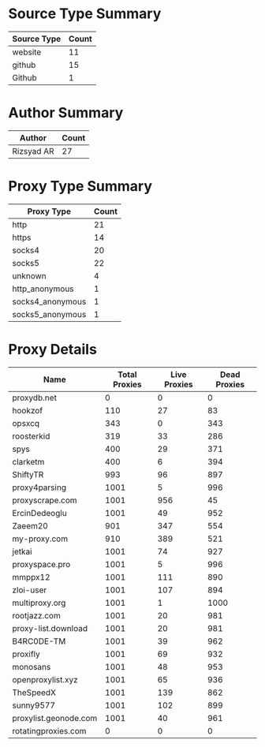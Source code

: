 # Source Type Summary

| Source Type | Count |
|-------------|-------|
| website | 11 |
| github | 15 |
| Github | 1 |


# Author Summary

| Author | Count |
|--------|-------|
| Rizsyad AR | 27 |


# Proxy Type Summary

| Proxy Type | Count |
|------------|-------|
| http | 21 |
| https | 14 |
| socks4 | 20 |
| socks5 | 22 |
| unknown | 4 |
| http_anonymous | 1 |
| socks4_anonymous | 1 |
| socks5_anonymous | 1 |


# Proxy Details

| Name | Total Proxies | Live Proxies | Dead Proxies |
|------|---------------|--------------|---------------|
| proxydb.net | 0 | 0 | 0 |
| hookzof | 110 | 27 | 83 |
| opsxcq | 343 | 0 | 343 |
| roosterkid | 319 | 33 | 286 |
| spys | 400 | 29 | 371 |
| clarketm | 400 | 6 | 394 |
| ShiftyTR | 993 | 96 | 897 |
| proxy4parsing | 1001 | 5 | 996 |
| proxyscrape.com | 1001 | 956 | 45 |
| ErcinDedeoglu | 1001 | 49 | 952 |
| Zaeem20 | 901 | 347 | 554 |
| my-proxy.com | 910 | 389 | 521 |
| jetkai | 1001 | 74 | 927 |
| proxyspace.pro | 1001 | 5 | 996 |
| mmppx12 | 1001 | 111 | 890 |
| zloi-user | 1001 | 107 | 894 |
| multiproxy.org | 1001 | 1 | 1000 |
| rootjazz.com | 1001 | 20 | 981 |
| proxy-list.download | 1001 | 20 | 981 |
| B4RC0DE-TM | 1001 | 39 | 962 |
| proxifly | 1001 | 69 | 932 |
| monosans | 1001 | 48 | 953 |
| openproxylist.xyz | 1001 | 65 | 936 |
| TheSpeedX | 1001 | 139 | 862 |
| sunny9577 | 1001 | 102 | 899 |
| proxylist.geonode.com | 1001 | 40 | 961 |
| rotatingproxies.com | 0 | 0 | 0 |
